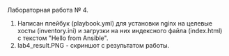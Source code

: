 Лабораторная работа № 4.

1. Написан плейбук (playbook.yml) для установки nginx на целевые хосты (inventory.ini) и загрузки на них индексного файла (index.html) с текстом "Hello from Ansible".
2. lab4_result.PNG - скриншот с результатом работы.
